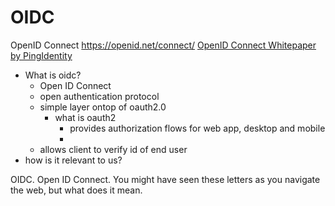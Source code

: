 # OIDC
OpenID Connect
https://openid.net/connect/
[OpenID Connect Whitepaper by PingIdentity](x-devonthink-item://A67FC39C-B1B4-49B4-A860-456A53F9CDBE)
- What is oidc?
	- Open ID Connect
	- open authentication protocol
	- simple layer ontop of oauth2.0
		- what is oauth2
			- provides authorization flows for web app, desktop and mobile
			- 
	- allows client to verify id of end user
- how is it relevant to us?

OIDC. Open ID Connect. You might have seen these letters as you navigate the web, but what does it mean. 